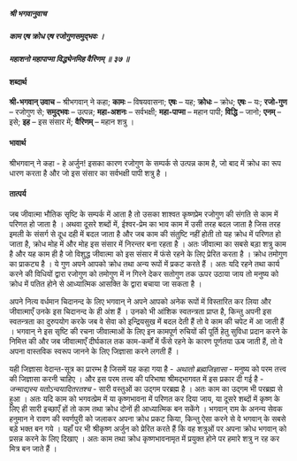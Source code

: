 ##### श्री भगवानुवाच
##### काम एष क्रोध एष रजोगुणसमुद्भवः ।
##### महाशनो महापाप्मा विद्ध्येनमिह वैरिणम् ॥ ३७ ॥

#### शब्दार्थ

**श्री-भगवान्  उवाच** – श्रीभगवान् ने कहा; **कामः** – विषयवासना; **एषः** – यह; **क्रोधः** – क्रोध; **एषः** – यः; **रजो-गुण** – रजोगुण से; **समुद्भवः** – उत्पन्न; **महा-अशनः** – सर्वभक्षी; **महा-पाप्मा** – महान पापी; **विद्धि** – जानो; **एनम्** – इसे; **इह** – इस संसार में; **वैरिणम्** – महान शत्रु ।

#### भावार्थ

श्रीभगवान् ने कहा - हे अर्जुन! इसका कारण रजोगुण के सम्पर्क से उत्पन्न काम है, जो बाद में क्रोध का रूप धारण करता है और जो इस संसार का सर्वभक्षी पापी शत्रु है ।

#### तात्पर्य

जब जीवात्मा भौतिक सृष्टि के सम्पर्क में आता है तो उसका शाश्वत कृष्णप्रेम रजोगुण की संगति से काम में परिणत हो जाता है । अथवा दूसरे शब्दों में, ईश्वर-प्रेम का भाव काम में उसी तरह बदल जाता है जिस तरह इमली के संसर्ग से दूध दही में बदल जाता है और जब काम की संतुष्टि नहीं होती तो यह क्रोध में परिणत हो जाता है, क्रोध मोह में और मोह इस संसार में निरन्तर बना रहता है । अतः जीवात्मा का सबसे बड़ा शत्रु काम है और यह काम ही है जो विशुद्ध जीवात्मा को इस संसार में फंसे रहने के लिए प्रेरित करता है । क्रोध तमोगुण का प्राकट्य है । ये गुण अपने आपको क्रोध तथा अन्य रूपों में प्रकट करते हैं । अतः यदि रहने तथा कार्य करने की विधियों द्वारा रजोगुण को तमोगुण में न गिरने देकर सतोगुण तक ऊपर उठाया जाय तो मनुष्य को क्रोध में पतित होने से आध्यात्मिक आसक्ति के द्वारा बचाया जा सकता है ।

अपने नित्य वर्धमान चिदानन्द के लिए भगवान् ने अपने आपको अनेक रूपों में विस्तारित कर लिया और जीवात्माएँ उनके इस चिदानन्द के ही अंश हैं । उनको भी आंशिक स्वतन्त्रता प्राप्त है, किन्तु अपनी इस स्वतन्त्रता का दुरुपयोग करके जब वे सेवा को इन्द्रियसुख में बदल देती हैं तो वे काम की चपेट में आ जाती हैं । भगवान् ने इस सृष्टि की रचना जीवात्माओं के लिए इन कामपूर्ण रुचियों की पूर्ति हेतु सुविधा प्रदान करने के निमित्त की और जब जीवात्माएँ दीर्घकाल तक काम-कर्मों में फँसे रहने के कारण पूर्णतया ऊब जाती हैं, तो वे अपना वास्तविक स्वरूप जानने के लिए जिज्ञासा करने लगती हैं । 

यही जिज्ञासा वेदान्त-सूत्र का प्रारम्भ है जिसमें यह कहा गया है - *अथातो ब्रह्मजिज्ञासा* - मनुष्य को परम तत्त्व की जिज्ञासा करनी चाहिए । और इस परम तत्त्व की परिभाषा श्रीमद्भागवत में इस प्रकार दी गई है - *जन्माद्यस्य यतोऽन्वयादितरतश्च* - सारी वस्तुओं का उद्गम परब्रह्म है । अतः काम का उद्गम भी परब्रह्म से हुआ । अतः यदि काम को भगवत्प्रेम में या कृष्णभावना में परिणत कर दिया जाय, या दूसरे शब्दों में कृष्ण के लिए ही सारी इच्छाएँ हों तो काम तथा क्रोध दोनों ही आध्यात्मिक बन सकेंगे । भगवान् राम के अनन्य सेवक हनुमान ने रावण की स्वर्णपुरी को जलाकर अपना क्रोध प्रकट किया, किन्तु ऐसा करने से वे भगवान् के सबसे बड़े भक्त बन गये । यहाँ पर भी श्रीकृष्ण अर्जुन को प्रेरित करते हैं कि वह शत्रुओं पर अपना क्रोध भगवान् को प्रसन्न करने के लिए दिखाए । अतः काम तथा क्रोध कृष्णभावनामृत में प्रयुक्त होने पर हमारे शत्रु न रह कर मित्र बन जाते हैं ।